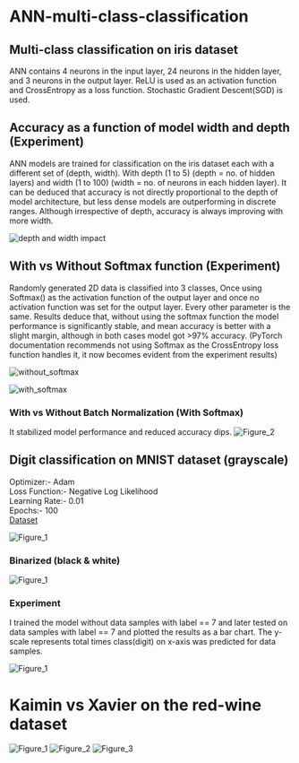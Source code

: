 # ANN-multi-class-classification
## Multi-class classification on iris dataset
ANN contains 4 neurons in the input layer, 24 neurons in the hidden layer, and 3 neurons in the output layer. ReLU is used as an activation function and CrossEntropy as a loss function. Stochastic Gradient Descent(SGD) is used. 

## Accuracy as a function of model width and depth  (Experiment)
ANN models are trained for classification on the iris dataset each with a different set of (depth, width). With depth (1 to 5) (depth = no. of hidden layers) and width (1 to 100) (width = no. of neurons in each hidden layer). It can be deduced that accuracy is not directly proportional to the depth of model architecture, but less dense models are outperforming in discrete ranges. Although irrespective of depth, accuracy is always improving with more width.

![depth and width impact](https://github.com/nishit3/ANN-multi-class-classification/assets/90385616/a0fe7f01-ad7d-4004-8803-9f160639ab97)

## With vs Without Softmax function  (Experiment)
Randomly generated 2D data is classified into 3 classes, Once using Softmax() as the activation function of the output layer and once no activation function was set for the output layer. Every other parameter is the same. Results deduce that, without using the softmax function the model performance is significantly stable, and mean accuracy is better with a slight margin, although in both cases model got >97% accuracy.
(PyTorch documentation recommends not using Softmax as the CrossEntropy loss function handles it, it now becomes evident from the experiment results)

![without_softmax](https://github.com/nishit3/ANN-multi-class-classification/assets/90385616/fb18bdfe-45f0-4a29-a575-fa53893112a4)


![with_softmax](https://github.com/nishit3/ANN-multi-class-classification/assets/90385616/a11009f7-877c-4002-869a-302fe3bf07ca)

### With vs Without Batch Normalization (With Softmax)
It stabilized model performance and reduced accuracy dips.
![Figure_2](https://github.com/nishit3/ANN-multi-class-classification/assets/90385616/e0dc6fdb-5487-4bb0-8fde-618af3644176)

## Digit classification on MNIST dataset  (grayscale)
Optimizer:- Adam  
Loss Function:- Negative Log Likelihood  
Learning Rate:- 0.01  
Epochs:- 100  
[Dataset](https://www.kaggle.com/datasets/oddrationale/mnist-in-csv/)

![Figure_1](https://github.com/nishit3/ANN-multi-class-classification/assets/90385616/c60b76e6-8e07-46aa-9828-50ccee5d45d6)


### Binarized (black & white)

![Figure_1](https://github.com/nishit3/ANN-multi-class-classification/assets/90385616/e3742354-78d5-4523-9505-4f0ce05a94ff)

### Experiment
I trained the model without data samples with label == 7 and later tested on data samples with label == 7 and plotted the results as a bar chart. The y-scale represents total times class(digit) on x-axis was predicted for data samples.

![Figure_1](https://github.com/nishit3/ANN-multi-class-classification/assets/90385616/d75c5e57-b859-4cda-b672-a2dcbcb6d4d4)


# Kaimin vs Xavier on the red-wine dataset

![Figure_1](https://github.com/nishit3/ANN-multi-class-classification/assets/90385616/ec1e2f0d-a96e-47d7-af59-719647e74b5d)
![Figure_2](https://github.com/nishit3/ANN-multi-class-classification/assets/90385616/b88d69b9-75a2-4383-971d-44e439c07be2)
![Figure_3](https://github.com/nishit3/ANN-multi-class-classification/assets/90385616/7691f9d1-45a2-4143-8e28-f509b9d0ad55)
